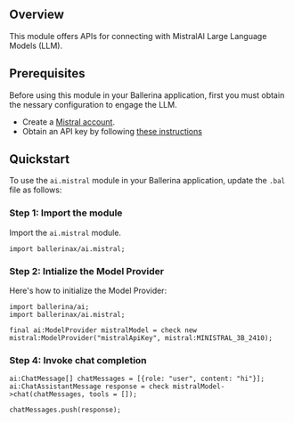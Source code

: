 ## Overview

This module offers APIs for connecting with MistralAI Large Language Models (LLM).

## Prerequisites

Before using this module in your Ballerina application, first you must obtain the nessary configuration to engage the LLM.

- Create a [Mistral account](https://console.mistral.ai/).
- Obtain an API key by following [these instructions](https://docs.mistral.ai/getting-started/quickstart/#account-setup)

## Quickstart

To use the `ai.mistral` module in your Ballerina application, update the `.bal` file as follows:

### Step 1: Import the module

Import the `ai.mistral` module.

```ballerina
import ballerinax/ai.mistral;
```

### Step 2: Intialize the Model Provider

Here's how to initialize the Model Provider:

```ballerina
import ballerina/ai;
import ballerinax/ai.mistral;

final ai:ModelProvider mistralModel = check new mistral:ModelProvider("mistralApiKey", mistral:MINISTRAL_3B_2410);
```

### Step 4: Invoke chat completion

```
ai:ChatMessage[] chatMessages = [{role: "user", content: "hi"}];
ai:ChatAssistantMessage response = check mistralModel->chat(chatMessages, tools = []);

chatMessages.push(response);
```